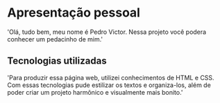 # Apresentação pessoal

'Olá, tudo bem, meu nome é Pedro Victor. Nessa projeto você podera conhecer 
um pedacinho de mim.'

## Tecnologias utilizadas

'Para produzir essa página web, utilizei conhecimentos de HTML e CSS. Com
essas tecnologias pude estilizar os textos e organiza-los, além de poder 
criar um projeto harmônico e visualmente mais bonito.'
